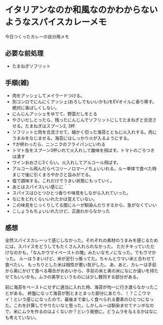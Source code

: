 # イタリアンなのか和風なのかわからないようなスパイスカレーメモ

今日つくったカレーの自分用メモ

## 必要な前処理
- たまねぎソフリット

## 手順(雑)
- 肉をアッシェしてメイラードつける。
- 別コンロでにんにくアッシェ(おろしでもいいかも)をEVオイルに香り移す。絶対に香ばしくしない。
- にんじんアッシェをゆでて、野菜だしをとる
- やさいだしとったら、残ったにんじんでソフリットにしてたまねぎと合流させる。たまねぎはスプーン2, 3杯
- ソフリットと肉を合流させて、細かく切った海苔とともに火入れする。肉にうまみをなじませる。海苔にはしっかり火が入るようにする。
- ↑が終わったら、ニンニクのフライパンにいれる
- トマト缶をスプーン3杯いれて火入れして酸味を飛ばす。トマトのごろつきは潰す
- ワインおおさじ3くらい。火入れしてアルコール飛ばす。
- アルコール飛んだらペコリーノロマーノちょいいれる。ルー単体で食べた時まじで後に引くまろやかさと旨みがでる。
- 塩で調味する。これだけでうまい状態にもっていく。
- あとはスパイスいい感じに＾＾
- スパイスはひとつひとつ香りや味見をしながら入れていった。
- なにをどれくらいいれたかは覚えていない。
- この味見をじっくりしてる間にルーが馴染んだりするから、急がなくていい
- こしょうもちょいいれたけど、正直わからなかった

## 感想
全然スパイスカレーって感じしなかった。それぞれの素材のうまみを感じるためには、スパイスをどうしてもたくさん入れられなかった。
ただチキっていただけなのかも。「なんかウマイペーストの塊」みたいなモノになった。でもウマかった。
ルーはうまいけど、米が足引っ張ってた。ちゃんとウマい米と合わせて食べたい。
もっちりとした米は相性が悪い気がした。
あ、あと、カレーは手前から奥にかけて食べる場合がおおいから、手前の米と奥の米になにか違いを持たせてもいいかも。ムラの美学というものには少し賛同する部分がある。

前に海苔をペーストにせずに適当に入れた時、海苔が均一に行き渡らなかったことがある。
終盤になって海苔が割とまとまった部分にあたり、！？ここウマイ！という感じになったので、最後まで楽しく食べられる要素のひとつになった。これを計算してやりたいなと思った。しかしルーは馴染ませてナンボなので、米にムラを作るのはよくないか？という発想に。どうムラを与えるかはなにも考えていない。

